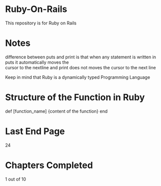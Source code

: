 # Ruby-On-Rails
This repository is for Ruby on Rails

# Notes
difference between puts and print is that when any statement is written in puts it automatically moves the  
cursor to the nextline and print does not moves the cursor to the next line

Keep in mind that Ruby is a dynamically typed Programming Language


# Structure of the Function in Ruby
def [function_name]
    {content of the function}
end

# Last End Page
24

# Chapters Completed
1 out of 10

